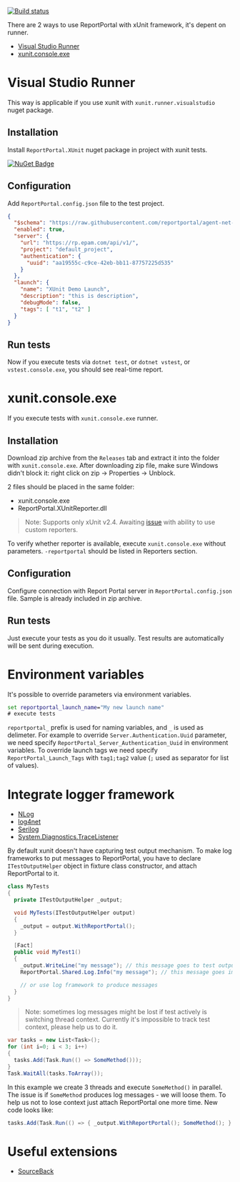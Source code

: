 [![Build status](https://ci.appveyor.com/api/projects/status/2ltljpbft1ofxr32/branch/master?svg=true)](https://ci.appveyor.com/project/nvborisenko/agent-net-xunit/branch/master)

There are 2 ways to use ReportPortal with xUnit framework, it's depent on runner.

- [Visual Studio Runner](#visual-studio-runner)
- [xunit.console.exe](#xunitconsoleexe)

# Visual Studio Runner

This way is applicable if you use xunit with `xunit.runner.visualstudio` nuget package.

## Installation
Install `ReportPortal.XUnit` nuget package in project with xunit tests.

[![NuGet Badge](https://buildstats.info/nuget/reportportal.xunit)](https://www.nuget.org/packages/reportportal.xunit)

## Configuration
Add `ReportPortal.config.json` file to the test project.

```json
{
  "$schema": "https://raw.githubusercontent.com/reportportal/agent-net-xunit/master/src/ReportPortal.XUnitReporter/ReportPortal.config.schema",
  "enabled": true,
  "server": {
    "url": "https://rp.epam.com/api/v1/",
    "project": "default_project",
    "authentication": {
      "uuid": "aa19555c-c9ce-42eb-bb11-87757225d535"
    }
  },
  "launch": {
    "name": "XUnit Demo Launch",
    "description": "this is description",
    "debugMode": false,
    "tags": [ "t1", "t2" ]
  }
}
```

## Run tests
Now if you execute tests via `dotnet test`, or `dotnet vstest`, or `vstest.console.exe`, you should see real-time report.

# xunit.console.exe

If you execute tests with `xunit.console.exe` runner.

## Installation
Download zip archive from the `Releases` tab and extract it into the folder with `xunit.console.exe`. After downloading zip file, make sure Windows didn't block it: right click on zip -> Properties -> Unblock.

2 files should be placed in the same folder:
- xunit.console.exe
- ReportPortal.XUnitReporter.dll

> Note: Supports only xUnit v2.4. Awaiting [issue](https://github.com/xunit/xunit/issues/1874) with ability to use custom reporters.

To verify whether reporter is available, execute `xunit.console.exe` without parameters. `-reportportal` should be listed in Reporters section.

## Configuration
Configure connection with Report Portal server in `ReportPortal.config.json` file. Sample is already included in zip archive.

## Run tests
Just execute your tests as you do it usually. Test results are automatically will be sent during execution.

# Environment variables
It's possible to override parameters via environment variables.
```cmd
set reportportal_launch_name="My new launch name"
# execute tests
```

`reportportal_` prefix is used for naming variables, and `_` is used as delimeter. For example to override `Server.Authentication.Uuid` parameter, we need specify `ReportPortal_Server_Authentication_Uuid` in environment variables. To override launch tags we need specify `ReportPortal_Launch_Tags` with `tag1;tag2` value (`;` used as separator for list of values).

# Integrate logger framework
- [NLog](https://github.com/reportportal/logger-net-nlog)
- [log4net](https://github.com/reportportal/logger-net-log4net)
- [Serilog](https://github.com/reportportal/logger-net-serilog)
- [System.Diagnostics.TraceListener](https://github.com/reportportal/logger-net-tracelistener)

By default xunit doesn't have capturing test output mechanism. To make log frameworks to put messages to ReportPortal, you have to declare `ITestOutputHelper` object in fixture class constructor, and attach ReportPortal to it.

```csharp
class MyTests
{
  private ITestOutputHelper _output;

  void MyTests(ITestOutputHelper output)
  {
    _output = output.WithReportPortal();
  }

  [Fact]
  public void MyTest1()
  {
    _output.WriteLine("my message"); // this message goes to test output, will see it at the end of test
    ReportPortal.Shared.Log.Info("my message"); // this message goes immediately to Report Portal

    // or use log framework to produce messages
  }
}
```

> Note: sometimes log messages might be lost if test actively is switching thread context. Currently it's impossible to track test context, please help us to do it.

```csharp
var tasks = new List<Task>();
for (int i=0; i < 3; i++)
{
  tasks.Add(Task.Run(() => SomeMethod()));
}
Task.WaitAll(tasks.ToArray());
```

In this example we create 3 threads and execute `SomeMethod()` in parallel. The issue is if `SomeMethod` produces log messages - we will loose them. To help us not to lose context just attach ReportPortal one more time. New code looks like:

```csharp
tasks.Add(Task.Run(() => { _output.WithReportPortal(); SomeMethod(); } ));
```

# Useful extensions
- [SourceBack](https://github.com/nvborisenko/reportportal-extensions-sourceback)
